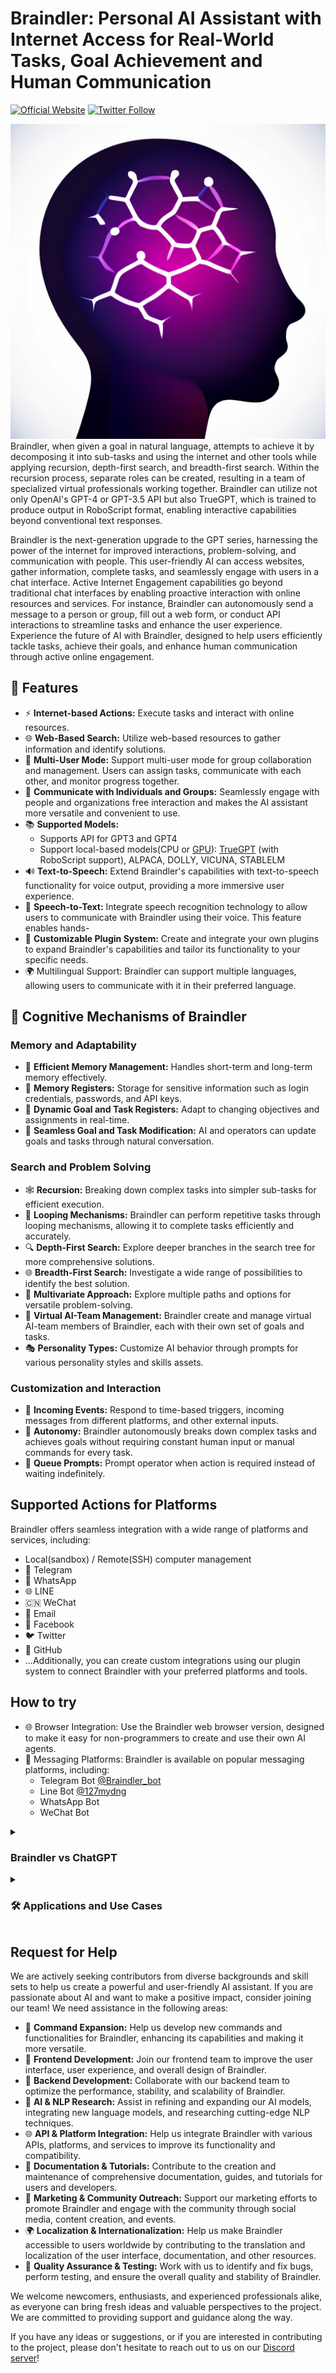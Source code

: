 # Braindler: Personal AI Assistant with Internet Access for Real-World Tasks, Goal Achievement and Human Communication
[![Official Website](https://img.shields.io/badge/Official%20Website-braindler.com-blue?style=flat&logo=world&logoColor=white)](https://braindler.com)
[![Twitter Follow](https://img.shields.io/twitter/follow/braindler?style=social)](https://twitter.com/Braindler)

![Braindler](/assets/braindler.png)
<br/>Braindler, when given a goal in natural language, attempts to achieve it by decomposing it into sub-tasks and using the internet and other tools while applying recursion, depth-first search, and breadth-first search. Within the recursion process, separate roles can be created, resulting in a team of specialized virtual professionals working together. Braindler can utilize not only OpenAI's GPT-4 or GPT-3.5 API but also TrueGPT, which is trained to produce output in RoboScript format, enabling interactive capabilities beyond conventional text responses.


Braindler is the next-generation upgrade to the GPT series, harnessing the power of the internet for improved interactions, problem-solving, and communication with people. This user-friendly AI can access websites, gather information, complete tasks, and seamlessly engage with users in a chat interface.
Active Internet Engagement capabilities go beyond traditional chat interfaces by enabling proactive interaction with online resources and services. For instance, Braindler can autonomously send a message to a person or group, fill out a web form, or conduct API interactions to streamline tasks and enhance the user experience.
Experience the future of AI with Braindler, designed to help users efficiently tackle tasks, achieve their goals, and enhance human communication through active online engagement.

## 🚀 Features
- ⚡ **Internet-based Actions:** Execute tasks and interact with online resources.
- 🌐 **Web-Based Search:** Utilize web-based resources to gather information and identify solutions.
- 👥 **Multi-User Mode:** Support multi-user mode for group collaboration and management. Users can assign tasks, communicate with each other, and monitor progress together.
- 💬 **Communicate with Individuals and Groups:** Seamlessly engage with people and organizations
free interaction and makes the AI assistant more versatile and convenient to use.
- 📚 **Supported Models:**
  - Supports API for GPT3 and GPT4
  - Support local-based models(CPU or [GPU](https://github.com/nativemindnet/Braindler-GPU-LM-Endpoint)): [TrueGPT](https://github.com/nativemindnet/TrueGPT) (with RoboScript support), ALPACA, DOLLY, VICUNA, STABLELM
- 🔊 **Text-to-Speech:** Extend Braindler's capabilities with text-to-speech functionality for voice output, providing a more immersive user experience.
- 🎤 **Speech-to-Text:** Integrate speech recognition technology to allow users to communicate with Braindler using their voice. This feature enables hands-
- 🔌 **Customizable Plugin System:** Create and integrate your own plugins to expand Braindler's capabilities and tailor its functionality to your specific needs.
- 🌍 Multilingual Support: Braindler can support multiple languages, allowing users to communicate with it in their preferred language. 

## 🧠 Cognitive Mechanisms of Braindler

### Memory and Adaptability
- 💾 **Efficient Memory Management:** Handles short-term and long-term memory effectively.
- 🧠 **Memory Registers:** Storage for sensitive information such as login credentials, passwords, and API keys.
- 🎯 **Dynamic Goal and Task Registers:** Adapt to changing objectives and assignments in real-time.
- 💬 **Seamless Goal and Task Modification:** AI and operators can update goals and tasks through natural conversation.

### Search and Problem Solving
- 🕸️ **Recursion:** Breaking down complex tasks into simpler sub-tasks for efficient execution.
- 🔄 **Looping Mechanisms:** Braindler can perform repetitive tasks through looping mechanisms, allowing it to complete tasks efficiently and accurately.
- 🔍 **Depth-First Search:** Explore deeper branches in the search tree for more comprehensive solutions.
- 🌐 **Breadth-First Search:** Investigate a wide range of possibilities to identify the best solution.
- 🌟 **Multivariate Approach:** Explore multiple paths and options for versatile problem-solving.
- 👥 **Virtual AI-Team Management:** Braindler create and manage virtual AI-team members of Braindler, each with their own set of goals and tasks.
- 🎭 **Personality Types:** Customize AI behavior through prompts for various personality styles and skills assets.

### Customization and Interaction
- 📩 **Incoming Events:** Respond to time-based triggers, incoming messages from different platforms, and other external inputs.
- 🤖 **Autonomy:** Braindler autonomously breaks down complex tasks and achieves goals without requiring constant human input or manual commands for every task.
- 📣 **Queue Prompts:** Prompt operator when action is required instead of waiting indefinitely.


## Supported Actions for Platforms

Braindler offers seamless integration with a wide range of platforms and services, including:
- Local(sandbox) / Remote(SSH) computer management
- 📱 Telegram
- 💬 WhatsApp
- 🌐 LINE
- 🇨🇳 WeChat
- 📧 Email
- 👥 Facebook
- 🐦 Twitter
- 🐙 GitHub
- ...Additionally, you can create custom integrations using our plugin system to connect Braindler with your preferred platforms and tools.

## How to try
- 🌐 Browser Integration: Use the Braindler web browser version, designed to make it easy for non-programmers to create and use their own AI agents.
- 📱 Messaging Platforms: Braindler is available on popular messaging platforms, including:
  - Telegram Bot [@Braindler_bot](https://t.me/Braindler_bot)
  - Line Bot [@127mydng](https://line.me/R/ti/p/@127mydng)
  - WhatsApp Bot
  - WeChat Bot

<details>
<summary><h3>Braindler vs ChatGPT</h3></summary>
Braindler builds upon the foundations of ChatGPT while offering several key enhancements:
* Passive Information Gathering: Braindler effectively extracts relevant information from websites and databases, providing users with the most up-to-date and accurate data for their needs, without requiring manual initiation or step-by-step instructions.
* Active Internet Engagement: Braindler proactively interacts with online resources and services, enabling seamless coordination with individuals and organizations to simplify tasks and enhance user experience. For instance, Braindler can autonomously order a pizza from a local pizzeria or arrange a taxi pickup without requiring the user to manually initiate contact.
* Enhanced Problem Solving: By leveraging its internet connectivity, Braindler can perform more complex tasks and provide more accurate information to users, leading to better problem-solving capabilities.
* Goal Achievement: Braindler is designed to help users achieve their goals by not only providing relevant information but also by actively assisting in task execution.
These differences make Braindler a more versatile and powerful AI assistant compared to ChatGPT, enhancing the user experience and expanding the range of tasks it can help users accomplish.
</details>

<details>
<summary><h3>🛠️ Applications and Use Cases</h3></summary>
  
Braindler offers a wide range of applications and use cases tailored for different target audiences:

#### 📚 Students and Educators
- 📖 Homework Assistance: Braindler can provide guidance, explanations, and step-by-step solutions for various academic subjects.
- 📝 Essay Writing and Editing: Get help with brainstorming, writing, and editing essays or academic papers.
- 🗂️ Research Assistance: Braindler can search the internet for scholarly articles, journals, and other resources to support academic research.

#### 👩‍💼 Professionals and Entrepreneurs
- 💼 Project Management: Use Braindler to manage projects, assign tasks, set deadlines, and monitor progress.
- 📈 Data Analysis: Leverage Braindler's capabilities to analyze data, generate insights, and create visualizations.
- 🤝 Networking: Braindler can search for potential collaborators, partners, or clients and help initiate contact.

#### 🛠️ Developers and Engineers
- 📝 Code Writing, Debugging, and Editing: Braindler can assist in software development tasks, including writing, debugging, testing, and editing code.
- 📚 API Documentation: Get help with understanding and utilizing various APIs in your projects.
- 🚀 Optimization: Receive suggestions and guidance for optimizing code and system performance.

#### 🎨 Creatives and Designers
- 💡 Idea Generation: Generate creative ideas for projects, designs, or campaigns.
- 🖼️ Visual Design Assistance: Receive guidance on visual design elements, color palettes, and layout choices.
- ✍️ Copywriting: Get help with crafting compelling copy for advertisements, social media, and other marketing materials.

#### 💼 Businesses and Organizations
- 📣 Social Media Management: Automate and optimize social media content creation, scheduling, and engagement.
- 📈 Market Research: Conduct competitive analysis, customer surveys, and other market research tasks.
- 🛍️ E-commerce Support: Braindler can assist with product recommendations, order processing, and customer support.

#### 🤖 Marketing and Sales
- 📈 Traffic Generation: Use Braindler to generate traffic to your website or social media accounts through automated posting and engagement.
- 📊 Lead Generation: Automate lead generation processes and capture leads through chatbots, web forms, and other methods.
- 💼 Sales Support: Use Braindler to assist sales teams with lead nurturing, customer engagement, and follow-up.

#### 📞 Customer Support
- 📞 Customer Service: Braindler can handle routine customer inquiries and support requests, freeing up support staff to focus on more complex issues.
- 🤖 Chatbots: Use Braindler to build and deploy chatbots for customer support and engagement on websites and social media platforms.
- 🧩 Troubleshooting: Braindler can assist customers with basic troubleshooting and technical support issues.

#### 🤵 Human Resources
- 📝 Resume Screening: Use Braindler to automatically screen resumes and identify qualified candidates for job openings.
- 🎓 Employee Training: Braindler can assist with employee training and development by providing personalized guidance and support.
- 🗂️ HR Management: Use Braindler to manage HR tasks such as onboarding, benefits enrollment, and performance management.

#### 🤖 Automation
- 🤖 Robotic Process Automation (RPA): Use Braindler to automate repetitive and routine tasks, such as data entry, report generation, and document processing.
- 🌐 Web Scraping: Use Braindler to extract data from websites and other online sources for analysis and reporting.
- 📂 File Management: Braindler can assist with file organization, storage, and retrieval tasks.

#### 🎮 Gaming
- 🎮 Game Design: Braindler can assist game designers with concept development, storyboarding, and character creation.
- 🤖 Non-Player Characters (NPCs): Use Braindler to create intelligent NPCs that can interact with players and adapt to changing game conditions.
- 🌱 Game Simulation: Use Braindler to simulate game scenarios and test different game mechanics and strategies.
</details>

## Request for Help
We are actively seeking contributors from diverse backgrounds and skill sets to help us create a powerful and user-friendly AI assistant. If you are passionate about AI and want to make a positive impact, consider joining our team!
We need assistance in the following areas:

- 🚀 **Command Expansion:** Help us develop new commands and functionalities for Braindler, enhancing its capabilities and making it more versatile.
- 🎨 **Frontend Development:** Join our frontend team to improve the user interface, user experience, and overall design of Braindler.
- 🤖 **Backend Development:** Collaborate with our backend team to optimize the performance, stability, and scalability of Braindler.
- 🧠 **AI & NLP Research:** Assist in refining and expanding our AI models, integrating new language models, and researching cutting-edge NLP techniques.
- 🌐 **API & Platform Integration:** Help us integrate Braindler with various APIs, platforms, and services to improve its functionality and compatibility.
- 📝 **Documentation & Tutorials:** Contribute to the creation and maintenance of comprehensive documentation, guides, and tutorials for users and developers.
- 📢 **Marketing & Community Outreach:** Support our marketing efforts to promote Braindler and engage with the community through social media, content creation, and events.
- 🌍 **Localization & Internationalization:** Help us make Braindler accessible to users worldwide by contributing to the translation and localization of the user interface, documentation, and other resources.
- 🔧 **Quality Assurance & Testing:** Work with us to identify and fix bugs, perform testing, and ensure the overall quality and stability of Braindler.

We welcome newcomers, enthusiasts, and experienced professionals alike, as everyone can bring fresh ideas and valuable perspectives to the project. We are committed to providing support and guidance along the way.

If you have any ideas or suggestions, or if you are interested in contributing to the project, please don't hesitate to reach out to us on our [Discord server](https://discord.gg/UcZra8Ay)!

